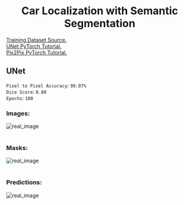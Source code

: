 <h1 align="center">Car Localization with Semantic Segmentation</h1>

[Training Dataset Source.](https://www.kaggle.com/dansbecker/cityscapes-image-pairs)<br/>
[UNet PyTorch Tutorial.](https://youtu.be/IHq1t7NxS8k)<br/>
[Pix2Pix PyTorch Tutorial.](https://youtu.be/SuddDSqGRzg)<br/>

## UNet 
`Pixel to Pixel Accuracy`: `99.07%`<br/>
`Dice Score`: `0.89`<br/>
`Epochs`: `100`<br/>
### Images:<br/>
<img src="https://github.com/ANI717/Localization_with_Semantic_Segmentation/blob/main/UNet/results/input.jpg" alt="real_image" class="inline"/><br/>
<br/>
### Masks:<br/>
<img src="https://github.com/ANI717/Localization_with_Semantic_Segmentation/blob/main/UNet/results/target.jpg" alt="real_image" class="inline"/><br/>
<br/>
### Predictions:<br/>
<img src="https://github.com/ANI717/Localization_with_Semantic_Segmentation/blob/main/UNet/results/prediction_epoch100.jpg" alt="real_image" class="inline"/><br/>
<br/>
